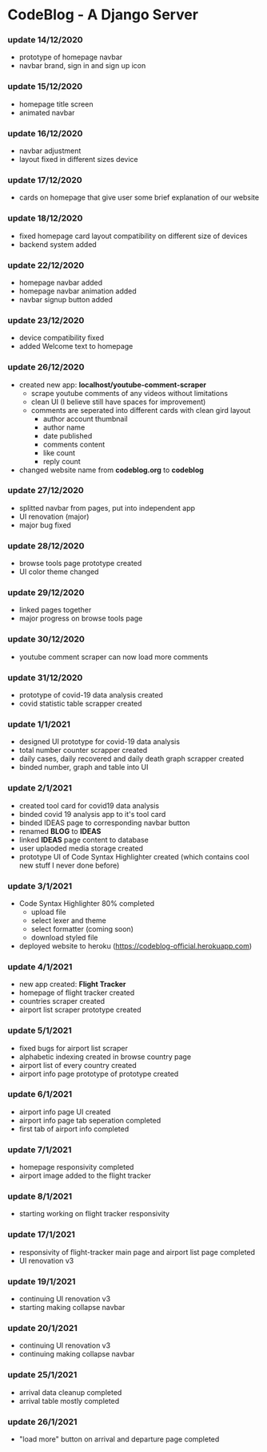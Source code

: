 # CodeBlog - A Django Server

### update 14/12/2020
- prototype of homepage navbar
- navbar brand, sign in and sign up icon

### update 15/12/2020
- homepage title screen
- animated navbar

### update 16/12/2020
- navbar adjustment
- layout fixed in different sizes device

### update 17/12/2020
- cards on homepage that give user some brief explanation of our website

### update 18/12/2020
- fixed homepage card layout compatibility on different size of devices
- backend system added

### update 22/12/2020
- homepage navbar added
- homepage navbar animation added
- navbar signup button added

### update 23/12/2020
- device compatibility fixed
- added Welcome text to homepage

### update 26/12/2020
- created new app: **localhost/youtube-comment-scraper**
  - scrape youtube comments of any videos without limitations
  - clean UI (I believe still have spaces for improvement)
  - comments are seperated into different cards with clean gird layout
    - author account thumbnail
    - author name
    - date published
    - comments content
    - like count
    - reply count
- changed website name from **codeblog.org** to **codeblog**

### update 27/12/2020
- splitted navbar from pages, put into independent app
- UI renovation (major)
- major bug fixed

### update 28/12/2020
- browse tools page prototype created
- UI color theme changed

### update 29/12/2020
- linked pages together
- major progress on browse tools page

### update 30/12/2020
- youtube comment scraper can now load more comments

### update 31/12/2020
- prototype of covid-19 data analysis created
- covid statistic table scrapper created

### update 1/1/2021
- designed UI prototype for covid-19 data analysis
- total number counter scrapper created
- daily cases, daily recovered and daily death graph scrapper created
- binded number, graph and table into UI

### update 2/1/2021
- created tool card for covid19 data analysis
- binded covid 19 analysis app to it's tool card
- binded IDEAS page to corresponding navbar button
- renamed **BLOG** to **IDEAS**
- linked **IDEAS** page content to database
- user uplaoded media storage created
- prototype UI of Code Syntax Highlighter created (which contains cool new stuff I never done before)

### update 3/1/2021
- Code Syntax Highlighter 80% completed
  - upload file
  - select lexer and theme
  - select formatter (coming soon)
  - download styled file
- deployed website to heroku (https://codeblog-official.herokuapp.com)

### update 4/1/2021
- new app created: **Flight Tracker**
- homepage of flight tracker created
- countries scraper created
- airport list scraper prototype created

### update 5/1/2021
- fixed bugs for airport list scraper
- alphabetic indexing created in browse country page
- airport list of every country created
- airport info page prototype of prototype created

### update 6/1/2021
- airport info page UI created
- airport info page tab seperation completed
- first tab of airport info completed

### update 7/1/2021
- homepage responsivity completed
- airport image added to the flight tracker

### update 8/1/2021
- starting working on flight tracker responsivity

### update 17/1/2021
- responsivity of flight-tracker main page and airport list page completed
- UI renovation v3

### update 19/1/2021
- continuing UI renovation v3
- starting making collapse navbar

### update 20/1/2021
- continuing UI renovation v3
- continuing making collapse navbar

### update 25/1/2021
- arrival data cleanup completed
- arrival table mostly completed

### update 26/1/2021
- "load more" button on arrival and departure page completed
